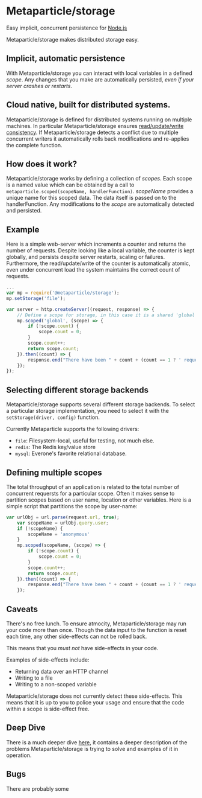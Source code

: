 # Metaparticle/storage
Easy implicit, concurrent persistence for [Node.js](https://nodejs.org)

Metaparticle/storage makes distributed storage easy.

## Implicit, automatic persistence
With Metaparticle/storage you can interact with local variables in a defined _scope_. Any changes
that you make are automatically persisted, _even if your server crashes or restarts_.

## Cloud native, built for distributed systems.
Metaparticle/storage is defined for distributed systems running on multiple machines. In particular
Metaparticle/storage ensures [read/update/write consistency](https://en.wikipedia.org/wiki/Read-modify-write).
If Metaparticle/storage detects a conflict due to multiple concurrent writers it automatically rolls back
modifications and re-applies the complete function.

## How does it work?
Metaparticle/storage works by defining a collection of _scopes_. Each scope is a named value which can be
obtained by a call to `metaparticle.scoped(scopeName, handlerFunction)`. _scopeName_ provides a unique name
for this scoped data. The data itself is passed on to the handlerFunction. Any modifications to the _scope_
are automatically detected and persisted.

## Example
Here is a simple web-server which increments a counter and returns the number of requests. Despite looking
like a local variable, the counter is kept globally, and persists despite server restarts, scaling or failures.
Furthermore, the read/update/write of the counter is automatically atomic, even under concurrent load the
system maintains the correct count of requests.

```js
...
var mp = require('@metaparticle/storage');
mp.setStorage('file');

var server = http.createServer((request, response) => {
    // Define a scope for storage, in this case it is a shared 'global' scope.
    mp.scoped('global', (scope) => {
        if (!scope.count) {
            scope.count = 0;
        }
        scope.count++;
        return scope.count;
    }).then((count) => {
        response.end("There have been " + count + (count == 1 ? ' request.' :  ' requests.'));
    });
});
```

## Selecting different storage backends
Metaparticle/storage supports several different storage backends. To select a particular storage
implementation, you need to select it with the `setStorage(driver, config)` function.

Currently Metaparticle supports the following drivers:
   * `file`: Filesystem-local, useful for testing, not much else.
   * `redis`: The Redis key/value store
   * `mysql`: Everone's favorite relational database.

## Defining multiple scopes
The total throughput of an application is related to the total number of concurrent requersts for a particular
scope. Often it makes sense to partition scopes based on user name, location or other variables. Here is a simple
script that partitions the scope by user-name:

```js
var urlObj = url.parse(request.url, true);
    var scopeName = urlObj.query.user;
    if (!scopeName) {
        scopeName = 'anonymous'
    }
    mp.scoped(scopeName, (scope) => {
        if (!scope.count) {
            scope.count = 0;
        }
        scope.count++;
        return scope.count;
    }).then((count) => {
        response.end("There have been " + count + (count == 1 ? ' request.' :  ' requests.'));
    });
```

## Caveats
There's no free lunch. To ensure atmocity, Metaparticle/storage may run your code more than once. Though the data input to the function is reset each time, any other side-effects can not be rolled back.

This means that you _must not_ have side-effects in your code.

Examples of side-effects include:
   * Returning data over an HTTP channel
   * Writing to a file
   * Writing to a non-scoped variable

Metaparticle/storage does not currently detect these side-effects. This means that it is up to you to police your usage and ensure that the code within a scope is side-effect free.

## Deep Dive
There is a much deeper dive [here](details.md), it contains a deeper description of the problems Metaparticle/storage is trying to solve and examples of it in operation.

## Bugs
There are probably some
